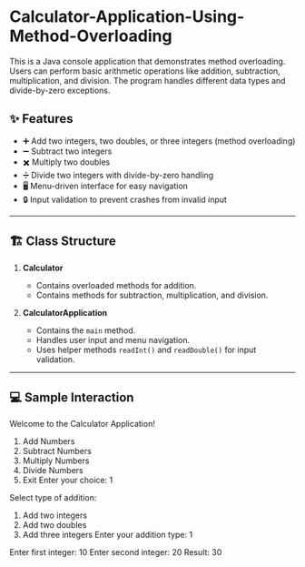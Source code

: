 # Calculator-Application-Using-Method-Overloading
This is a Java console application that demonstrates method overloading. Users can perform basic arithmetic operations like addition, subtraction, multiplication, and division. The program handles different data types and divide-by-zero exceptions.
## ✨ Features
- ➕ Add two integers, two doubles, or three integers (method overloading)  
- ➖ Subtract two integers  
- ✖️ Multiply two doubles  
- ➗ Divide two integers with divide-by-zero handling  
- 🖥️ Menu-driven interface for easy navigation  
- 🔒 Input validation to prevent crashes from invalid input

---

## 🏗️ Class Structure

1. **Calculator**  
   - Contains overloaded methods for addition.  
   - Contains methods for subtraction, multiplication, and division.  

2. **CalculatorApplication**  
   - Contains the `main` method.  
   - Handles user input and menu navigation.  
   - Uses helper methods `readInt()` and `readDouble()` for input validation.
---

## 💻 Sample Interaction
Welcome to the Calculator Application!
1. Add Numbers
2. Subtract Numbers
3. Multiply Numbers
4. Divide Numbers
5. Exit
Enter your choice: 1

Select type of addition:
1. Add two integers
2. Add two doubles
3. Add three integers
Enter your addition type: 1

Enter first integer: 10
Enter second integer: 20
Result: 30
     
